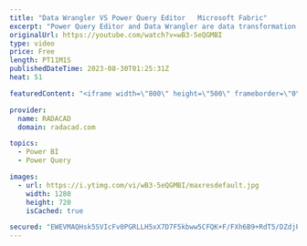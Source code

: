 ```yaml
---
title: "Data Wrangler VS Power Query Editor   Microsoft Fabric"
excerpt: "Power Query Editor and Data Wrangler are data transformation and preparation tools in Microsoft Fabric. There are similarities between these two tools. However, there are differences, too. It is essential to know the capabilities of each tool to understand which one should be used for what purpose and"
originalUrl: https://youtube.com/watch?v=wB3-5eQGMBI
type: video
price: Free
length: PT11M1S
publishedDateTime: 2023-08-30T01:25:31Z
heat: 51

featuredContent: "<iframe width=\"800\" height=\"500\" frameborder=\"0\" src=\"https://www.youtube.com/embed/wB3-5eQGMBI\" allow=\"accelerometer; autoplay; encrypted-media; gyroscope; picture-in-picture\" allowfullscreen></iframe>"

provider:
  name: RADACAD
  domain: radacad.com

topics:
  - Power BI
  - Power Query

images:
  - url: https://i.ytimg.com/vi/wB3-5eQGMBI/maxresdefault.jpg
    width: 1280
    height: 720
    isCached: true

secured: "EWEVMAQHsk5SVIcFv0PGRLLH5xX7D7F5kbww5CFQK+F/FXh6B9+RdT5/DZdjPtwIaBQLCS6UtoyTxbL/pJhYUhzaDtYyTXtyppUeM1wZp3hNfSo7q/cNH8x7x2L2DVxTKWN37ZYdGTj/JINDEU6L+JVovgCHfJF9Lwg/U166HNLjo4E19PhvMAt0TdT0RJ7tHGBIQheQK50UvlmwVnJ2x0JYlNgk19deHipfmVJKhS5h6Bi8274wxqywyNC4AL3a713OAtxpmtKIU4qA+c+vfELRsbhUj5Y6xw7QpuwKwrB40LBC7s6whLkq9sLkDdvRsKwTdL9xP39OZVZUnq63Lh61pnxc3NXHQ4Yewh4K7wS2cgjd7r3GOwGZ+BPiDcAg2E8eMOWGAlYHySqTfYc8TkF7rEV1M20zotYti//A+ow=;LQuWlAKDN5Ta7uIPv6VNCA=="
---
```


